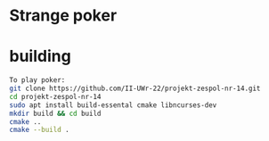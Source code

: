 # Strange poker

# building
```bash
To play poker:
git clone https://github.com/II-UWr-22/projekt-zespol-nr-14.git
cd projekt-zespol-nr-14
sudo apt install build-essental cmake libncurses-dev
mkdir build && cd build
cmake ..
cmake --build .
```
